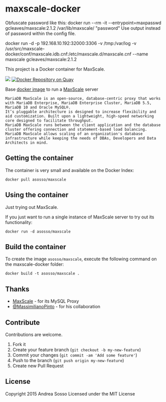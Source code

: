maxscale-docker
===============
Obfuscate password like this:
docker run --rm -it --entrypoint=maxpasswd gcleaves/maxscale:2.1.2 /var/lib/maxscale/ "password"
Use output instead of password within the config file.

docker run -d -p 192.168.10.192:32000:3306 -v /tmp:/var/log -v /usr/src/maxscale-docker/conf/maxscale.idb.cnf:/etc/maxscale.d/maxscale.cnf --name maxscale gcleaves/maxscale:2.1.2 

This project is a Docker container for MaxScale. 

[![](https://imagelayers.io/badge/asosso/maxscale:latest.svg)](https://imagelayers.io/?images=asosso/maxscale:latest 'ImageLayers') [![Docker Repository on Quay](https://quay.io/repository/asosso/maxscale/status "Docker Repository on Quay")](https://quay.io/repository/asosso/maxscale)

Base [docker image](http://www.docker.io) to run a [MaxScale](https://mariadb.com/products/mariadb-maxscale) server

    MariaDB MaxScale is an open-source, database-centric proxy that works with MariaDB Enterprise, MariaDB Enterprise Cluster, MariaDB 5.5, MariaDB 10 and Oracle MySQL®. 
    It’s pluggable architecture is designed to increase flexibility and aid customization. Built upon a lightweight, high-speed networking core designed to facilitate throughput.
    MariaDB MaxScale runs between the client application and the database cluster offering connection and statement-based load balancing. 
    MariaDB MaxScale allows scaling of an organization's database infrastructure while keeping the needs of DBAs, Developers and Data Architects in mind.

## Getting the container

The container is very small and available on the Docker Index:

    docker pull asosso/maxscale

## Using the container

Just trying out MaxScale.

If you just want to run a single instance of MaxScale server to try out its functionality:

    docker run -d asosso/maxscale

## Build the container

To create the image `asosso/maxscale`, execute the following command on the maxscale-docker folder:

    docker build -t asosso/maxscale .

## Thanks

* [MaxScale](https://github.com/mariadb-corporation/MaxScale) - for its MySQL Proxy
* [@MassimilianoPinto](https://github.com/MassimilianoPinto) - for his collaboration

## Contribute

Contributions are welcome.

1. Fork it
2. Create your feature branch (`git checkout -b my-new-feature`)
3. Commit your changes (`git commit -am 'Add some feature'`)
4. Push to the branch (`git push origin my-new-feature`)
5. Create new Pull Request

## License

Copyright 2015 Andrea Sosso
Licensed under the MIT License
